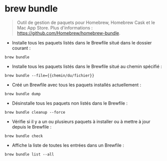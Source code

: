 # brew bundle

> Outil de gestion de paquets pour Homebrew, Homebrew Cask et le Mac App Store.
> Plus d'informations : <https://github.com/Homebrew/homebrew-bundle>.

- Installe tous les paquets listés dans le Brewfile situé dans le dossier courant :

`brew bundle`

- Installe tous les paquets listés dans le Brewfile situé au chemin spécifié :

`brew bundle --file={{chemin/du/fichier}}`

- Créé un Brewfile avec tous les paquets installés actuellement :

`brew bundle dump`

- Désinstalle tous les paquets non listés dans le Brewfile :

`brew bundle cleanup --force`

- Vérifie si il y a un ou plusieurs paquets à installer ou à mettre à jour depuis le Brewfile :

`brew bundle check`

- Affiche la liste de toutes les entrées dans un Brewfile :

`brew bundle list --all`

